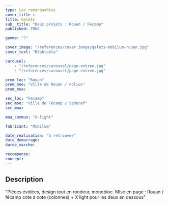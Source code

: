 ```yaml
---
type: Les remarquables
cover_title :
title: Galets
sub__title: "Deux projets : Rouen / Fecamp"
published: TRUE

gamme: "?"

cover_image: "/references/cover_image/galets-mobilum-rouen.jpg"
cover_text: "Blablabla"

carousel:
    - "/references/carousel/page-entree.jpg"
    - "/references/carousel/page-entree.jpg"

prem_loc: "Rouan"
prem_moe: "VIlle de Rouan / Folius"
prem_moa:

sec_loc: "Fecamp"
sec_moe: "Ville de Fecamp / Soderef"
sec_moa:

moa_commun: "X-light"

fabricant: "Mobilum"

date_realisation: "à retrouver"
date_demarrage:
duree_marche:

recompense:
concept:
---
```


## Description

"Pièces évidées, design tout en rondeur, monobloc. Mise en page : Rouan / fécamp
cote à cote (colonnes) + X light pour les deux en dessous"
